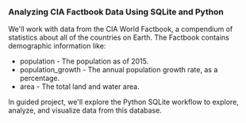 ### Analyzing CIA Factbook Data Using SQLite and Python

We'll work with data from the CIA World Factbook, a compendium of statistics about all of the countries on Earth. The Factbook contains demographic information like:

- population - The population as of 2015.
- population_growth - The annual population growth rate, as a percentage.
- area - The total land and water area.

In guided project, we'll explore the Python SQLite workflow to explore, analyze, and visualize data from this database.
